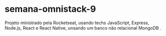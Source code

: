 # semana-omnistack-9
 
 Projeto ministrado pela  Rocketseat, usando techs JavaScript, Express, Node.js, React e React Native, unsando um banco não relacional MongoDB .
